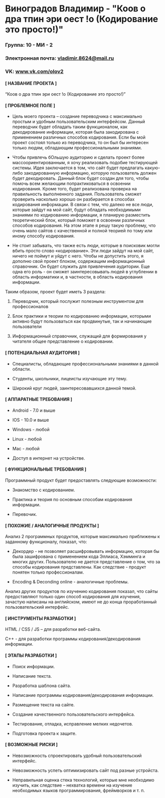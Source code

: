 Виноградов Владимир - "Коов о дра тпин эри  оест !о (Кодирование это просто!)"
==================================

### Группа: 10 - МИ - 2

### Электронная почта: vladimir.8624@mail.ru

### VK: www.vk.com/olov2

#### [ НАЗВАНИЕ ПРОЕКТА ]

  “Коов о дра тпин эри  оест !о (Кодирование это просто!)”

#### [ ПРОБЛЕМНОЕ ПОЛЕ ]

  * Цель моего проекта – создание переводчика с максимально простым и удобным пользовательским интерфейсом. Данный переводчик будет обладать таким функционалом, как декодирование информации, которая была закодирована с применением различных способов кодирования. Если бы мой проект состоял только из переводчика, то он был бы интересен только людям, обладающим профессиональными знаниями.
  
  * Чтобы привлечь бОльшую аудиторию и сделать проект более массоориентированным, я хочу реализовать подобие тестирующей системы. Идея заключается в том, что сайт будет предлагать какую-либо закодированную информацию, которую пользователь должен будет декодировать. Данный блок будет создан для того, чтобы помочь всем желающим попрактиковаться в освоении кодирования. Кроме того, будет реализована проверка на правильность выполненного задания. Пользователь сможет проверить насколько хорошо он разбирается в способах кодирования информации. В связи с тем, что далеко не все люди, которые зайдут на мой сайт, будут обладать необходимыми знаниями по кодированию информации, я планирую разместить теоретический блок, который поможет в освоении различных способов кодирования. На этом этапе я решу такую проблему, что очень мало сайтов с качественной и полной теорией по тому или иному способу кодирования. 
  
 * Не стоит забывать, что также есть люди, которые в поисковик могли вбить просто слово «кодирование». Эти люди зайдут на мой сайт, ничего не поймут и уйдут с него. Чтобы не допустить этого, я дополню свой проект блоком, содержащим информационный справочник. Он будет служить для привлечения аудитории. Еще одна его роль - он сможет заинтересовывать людей в углублении в область информатики и, в частности, в область кодирования информации.
  
  Таким образом, проект будет иметь 3 раздела:
  
  1. Переводчик, который послужит полезным инструментом для профессионалов
    
  2. Блок практики и теории по кодированию информации, которыми активно будут пользоваться как продвинутые, так и начинающие пользователи
    
  3. Информационный справочник, служащий для формирования у читателя общее представление о кодировании.
  
#### [ ПОТЕНЦИАЛЬНАЯ АУДИТОРИЯ ]

  * Специалисты, обладающие профессиональными знаниями в данной области.

  * Студенты, школьники, лицеисты изучающие эту тему.

  * Широкий круг людей, заинтересовавшихся данной темой.

#### [ АППАРАТНЫЕ ТРЕБОВАНИЯ ]

  * Android - 7.0 и выше
  
  * IOS - 10.0 и выше
  
  * Windows - любой
  
  * Linux - любой
  
  * Mac - любой
  
  * Доступ в интернет на устройстве.

#### [ ФУНКЦИОНАЛЬНЫЕ ТРЕБОВАНИЯ ]

  Программный продукт будет предоставлять следующие возможности:

  * Знакомство с кодированием.
  
  * Практика и теория по основным способам кодирования информации.
  
  * Перевочик.

#### [ ПОХОЖИЕ / АНАЛОГИЧНЫЕ ПРОДУКТЫ ]

  Анализ 2 программных продуктов, которые максимально приближены к заданному функционалу, показал, что:
  
  * Декордер - не позволяет расшифровывать информацию, которая бы была зашифрована с применением кода Эллиаса, Хэмминга и многих других. Пользователю не дается представление о том, что за способы кодирования представлены. Как следствие - продукт понятен только профессионалам.  
  
  * Encoding & Deconding online - аналогичные проблемы.
  
  Анализ других продуктов по изучению кодирования показал, что сайты предоставляют только один способ кодирования для изучения, зачастую написаны на английском, имеют не до конца проработанный пользовательский интерфейс.

#### [ ИНСТРУМЕНТЫ РАЗРАБОТКИ ]

  HTML / CSS / JS – для разработки веб-сайта.
  
  C++ - для разработки программы кодирования/декодирования информации.

#### [ ЭТАПЫ РАЗРАБОТКИ ]

  * Поиск информации.

  * Написание текста.

  * Разработка шаблона сайта.
  
  * Написание программы кодирования/декодирования информации.

  * Размещение текста на сайте.

  * Создание качественного пользовательского интерфейса.

  * Тестирование, отладка, исправление мелких недочетов.

  * Подготовка проекта к защите.

#### [ ВОЗМОЖНЫЕ РИСКИ ]

  * Невозможность спроектировать удобный пользовательский интерфейс.
  
  * Невозможность успеть оптимизировать сайт под разные устройста.

  * Неправильная оценка стека технологий, которые мне необходимо изучить, как следствие – нехватка времени на изучение необходимых языков программирования, фреймворков и т. п.
